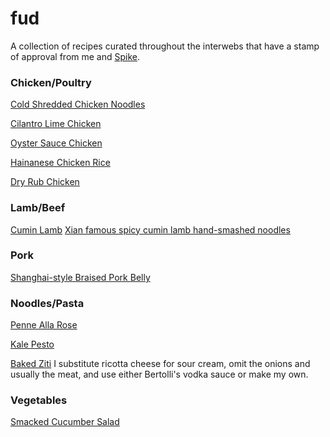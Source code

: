 # fud

A collection of recipes curated throughout the interwebs that have a stamp
of approval from me and [Spike](https://github.com/spike01). 

### Chicken/Poultry

[Cold Shredded Chicken
Noodles](http://thewoksoflife.com/2015/06/cold-noodles-with-shredded-chicken/)

[Cilantro Lime
Chicken](https://www.reddit.com/r/FoodPorn/comments/3b6wfg/my_husband_said_this_was_the_best_chicken_ive/csjdooe)

[Oyster Sauce Chicken](http://thewoksoflife.com/2016/06/oyster-sauce-chicken/)

[Hainanese Chicken
Rice](http://thewoksoflife.com/2015/08/hainanese-chicken-rice/)

[Dry Rub Chicken](http://thewoksoflife.com/2016/03/easy-asian-dry-rub-chicken/)

### Lamb/Beef

[Cumin Lamb](http://thewoksoflife.com/2015/09/cumin-lamb/)
[Xian famous spicy cumin lamb hand-smashed noodles](http://ladyandpups.com/2015/03/04/my-xian-famous-spicy-cumin-lamb-hand-smashed-noodles/)

### Pork

[Shanghai-style Braised Pork
Belly](http://thewoksoflife.com/2014/04/shanghai-style-braised-pork-belly/)

### Noodles/Pasta

[Penne Alla Rose](http://thewoksoflife.com/2016/07/penne-alla-rose/)

[Kale Pesto](http://www.bbcgoodfood.com/recipes/2872687/kale-pesto)

[Baked Ziti](http://allrecipes.com/recipe/11758/baked-ziti-i/)
I substitute ricotta cheese for sour cream, omit the onions and usually the
meat, and use either Bertolli's vodka sauce or make my own.

### Vegetables

[Smacked Cucumber
Salad](http://thewoksoflife.com/2015/06/smashed-asian-cucumber-salad/)
